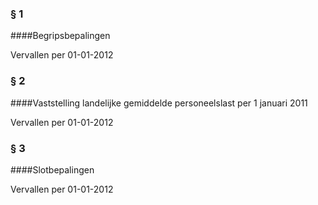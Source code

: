 <meta http-equiv='Content-Type' content='text/html; charset=utf-8' />

### §  1  

####Begripsbepalingen

Vervallen per 01-01-2012 

### §  2  

####Vaststelling landelijke gemiddelde personeelslast per 1 januari 2011

Vervallen per 01-01-2012 

### §  3  

####Slotbepalingen

Vervallen per 01-01-2012 

